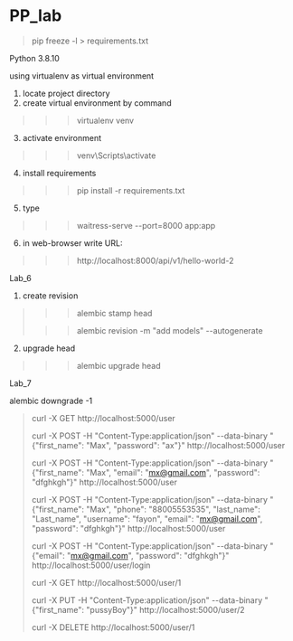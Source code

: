 # PP_lab

> pip freeze -l > requirements.txt


Python 3.8.10

using virtualenv as virtual environment


1. locate project directory
2. create virtual environment by command
>>> virtualenv venv
3. activate environment
>>> venv\Scripts\activate
4. install requirements
>>> pip install -r requirements.txt
5. type
>>> waitress-serve --port=8000 app:app
6. in web-browser write URL:
>>> http://localhost:8000/api/v1/hello-world-2

Lab_6

1. create revision
>>> alembic stamp head
>
>>> alembic revision -m "add models" --autogenerate
2. upgrade head
>>> alembic upgrade head

Lab_7

alembic downgrade -1


> curl -X GET http://localhost:5000/user
> 
> curl -X POST -H "Content-Type:application/json" --data-binary "{\"first_name\": \"Max\", \"password\": \"ax\"}" http://localhost:5000/user
> 
> curl -X POST -H "Content-Type:application/json" --data-binary "{\"first_name\": \"Max\", \"email\": \"mx@gmail.com\", \"password\": \"dfghkgh\"}" http://localhost:5000/user
>
> curl -X POST -H "Content-Type:application/json" --data-binary "{\"first_name\": \"Max\", \"phone\": \"88005553535\", \"last_name\": \"Last_name\", \"username\": \"fayon\", \"email\": \"mx@gmail.com\", \"password\": \"dfghkgh\"}" http://localhost:5000/user
> 
> curl -X POST -H "Content-Type:application/json" --data-binary "{\"email\": \"mx@gmail.com\", \"password\": \"dfghkgh\"}" http://localhost:5000/user/login
> 
> curl -X GET http://localhost:5000/user/1
>
> curl -X PUT -H "Content-Type:application/json" --data-binary "{\"first_name\": \"pussyBoy\"}" http://localhost:5000/user/2
> 
> curl -X DELETE http://localhost:5000/user/1